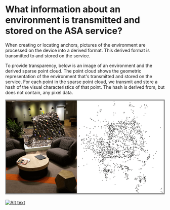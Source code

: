 # What information about an environment is transmitted and stored on the ASA service?

When creating or locating anchors, pictures of the environment are processed on the device into a derived format. This derived format is transmitted to and stored on the service.

To provide transparency, below is an image of an environment and the derived sparse point cloud. The point cloud shows the geometric representation of the environment that's transmitted and stored on the service. For each point in the sparse point cloud, we transmit and store a hash of the visual characteristics of that point. The hash is derived from, but does not contain, any pixel data.

![An environment and its derived sparse point cloud.](../../../.gitbook/assets/asapointcloud.png)


[![Alt text](https://img.youtube.com/vi/uwPjlqs8DqE/0.jpg)](https://www.youtube.com/watch?v=uwPjlqs8DqE)
